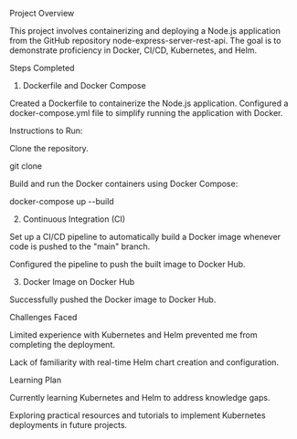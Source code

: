 Project Overview

This project involves containerizing and deploying a Node.js application from the GitHub repository node-express-server-rest-api. The goal is to demonstrate proficiency in Docker, CI/CD, Kubernetes, and Helm.

Steps Completed

1. Dockerfile and Docker Compose

Created a Dockerfile to containerize the Node.js application.
Configured a docker-compose.yml file to simplify running the application with Docker.

Instructions to Run:

Clone the repository.

git clone 

Build and run the Docker containers using Docker Compose:

docker-compose up --build

2. Continuous Integration (CI)

Set up a CI/CD pipeline to automatically build a Docker image whenever code is pushed to the "main" branch.

Configured the pipeline to push the built image to Docker Hub.

3. Docker Image on Docker Hub

Successfully pushed the Docker image to Docker Hub.

Challenges Faced

Limited experience with Kubernetes and Helm prevented me from completing the deployment.

Lack of familiarity with real-time Helm chart creation and configuration.

Learning Plan

Currently learning Kubernetes and Helm to address knowledge gaps.

Exploring practical resources and tutorials to implement Kubernetes deployments in future projects.
